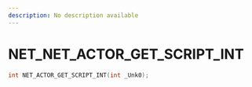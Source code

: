 ```yaml
---
description: No description available 
---
```


# NET\_NET_ACTOR_GET_SCRIPT_INT

```cpp
int NET_ACTOR_GET_SCRIPT_INT(int _Unk0);
```